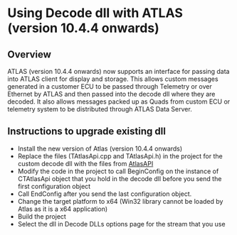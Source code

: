 # Using Decode dll with ATLAS (version 10.4.4 onwards)

## Overview

ATLAS (version 10.4.4 onwards) now supports an interface for passing data into ATLAS client for display and storage. 
This allows custom messages generated in a customer ECU to be passed through Telemetry or over Ethernet by ATLAS and then passed into the decode dll where they are decoded. 
It also allows messages packed up as Quads from custom ECU or telemetry system to be distributed through ATLAS Data Server.

## Instructions to upgrade existing dll 

* Install the new version of Atlas (version 10.4.4 onwards)
* Replace the files (TAtlasApi.cpp and TAtlasApi.h) in the project for the custom decode dll with the files from [AtlasAPI](https://github.com/mat-docs/AtlasAPI)
* Modify the code in the project to call BeginConfig on the instance of CTAtlasApi object that you hold in the decode dll before you send the first configuration object
* Call EndConfig after you send the last configuration object. 
* Change the target platform to x64 (Win32 library cannot be loaded by Atlas as it is a x64 application)
* Build the project
* Select the dll in Decode DLLs options page for the stream that you use
